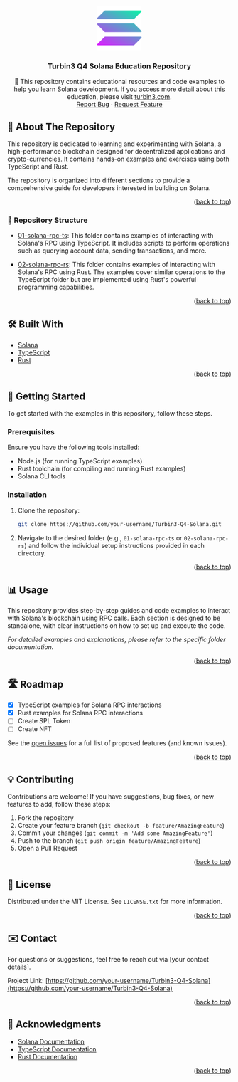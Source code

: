 <div id="top"></div>

<br />
<div align="center">
  <a href="https://github.com/your-username/Turbin3-Q4-Solana">
    <img src="logo.png" alt="Logo" width="100" height="100">
  </a>
  <h3 align="center">Turbin3 Q4 Solana Education Repository</h3>
    
  <p align="center">
    🚀 This repository contains educational resources and code examples to help you learn Solana development. If you access more detail about this education, please visit <a href="https://turbin3.com/">turbin3.com</a>.
    <br />
    <a href="https://github.com/your-username/Turbin3-Q4-Solana/issues">Report Bug</a>
    ·
    <a href="https://github.com/your-username/Turbin3-Q4-Solana/issues">Request Feature</a>
  </p>
</div>

## 📌 About The Repository

This repository is dedicated to learning and experimenting with Solana, a high-performance blockchain designed for decentralized applications and crypto-currencies. It contains hands-on examples and exercises using both TypeScript and Rust.

The repository is organized into different sections to provide a comprehensive guide for developers interested in building on Solana.

<p align="right">(<a href="#top">back to top</a>)</p>

### 📂 Repository Structure

- [01-solana-rpc-ts](./01-solana-rpc-ts): This folder contains examples of interacting with Solana's RPC using TypeScript. It includes scripts to perform operations such as querying account data, sending transactions, and more.

- [02-solana-rpc-rs](./02-solana-rpc-rs): This folder contains examples of interacting with Solana's RPC using Rust. The examples cover similar operations to the TypeScript folder but are implemented using Rust's powerful programming capabilities.

<p align="right">(<a href="#top">back to top</a>)</p>

## 🛠 Built With

* [Solana](https://solana.com/)
* [TypeScript](https://www.typescriptlang.org/)
* [Rust](https://www.rust-lang.org/)

<p align="right">(<a href="#top">back to top</a>)</p>

## 🚀 Getting Started

To get started with the examples in this repository, follow these steps.

### Prerequisites

Ensure you have the following tools installed:
* Node.js (for running TypeScript examples)
* Rust toolchain (for compiling and running Rust examples)
* Solana CLI tools

### Installation

1. Clone the repository:
   ```sh
   git clone https://github.com/your-username/Turbin3-Q4-Solana.git
   ```
3. Navigate to the desired folder (e.g., `01-solana-rpc-ts` or `02-solana-rpc-rs`) and follow the individual setup instructions provided in each directory.

<p align="right">(<a href="#top">back to top</a>)</p>

## 📊 Usage

This repository provides step-by-step guides and code examples to interact with Solana's blockchain using RPC calls. Each section is designed to be standalone, with clear instructions on how to set up and execute the code.

_For detailed examples and explanations, please refer to the specific folder documentation._

<p align="right">(<a href="#top">back to top</a>)</p>

## 🛣 Roadmap

- [x] TypeScript examples for Solana RPC interactions
- [x] Rust examples for Solana RPC interactions
- [ ] Create SPL Token
- [ ] Create NFT

See the [open issues](https://github.com/your-username/Turbin3-Q4-Solana/issues) for a full list of proposed features (and known issues).

<p align="right">(<a href="#top">back to top</a>)</p>

## 💡 Contributing

Contributions are welcome! If you have suggestions, bug fixes, or new features to add, follow these steps:

1. Fork the repository
2. Create your feature branch (`git checkout -b feature/AmazingFeature`)
3. Commit your changes (`git commit -m 'Add some AmazingFeature'`)
4. Push to the branch (`git push origin feature/AmazingFeature`)
5. Open a Pull Request

<p align="right">(<a href="#top">back to top</a>)</p>

## 📄 License

Distributed under the MIT License. See `LICENSE.txt` for more information.

<p align="right">(<a href="#top">back to top</a>)</p>

## ✉️ Contact

For questions or suggestions, feel free to reach out via [your contact details].

Project Link: [https://github.com/your-username/Turbin3-Q4-Solana](https://github.com/your-username/Turbin3-Q4-Solana)

<p align="right">(<a href="#top">back to top</a>)</p>

## 🙏 Acknowledgments

* [Solana Documentation](https://docs.solana.com/)
* [TypeScript Documentation](https://www.typescriptlang.org/docs/)
* [Rust Documentation](https://doc.rust-lang.org/)

<p align="right">(<a href="#top">back to top</a>)</p>
